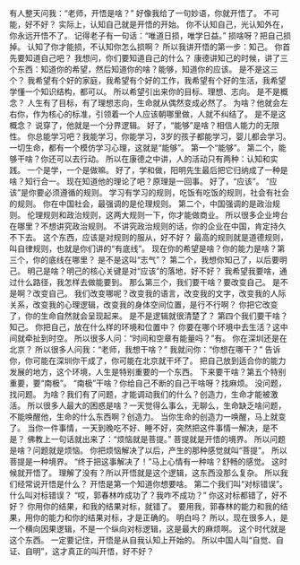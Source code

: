 有人整天问我：“老师，开悟是啥？”
好像我给了一句妙语，你就开悟了。
不可能，好不好？
实际上，认知自己就是开悟的开始。
你不认知自己，光认知外在，你永远开悟不了。
记得老子有一句话：“唯道日损，唯学日益。”
损啥呀？把自己损掉。
认知了你才能损，不认知你怎么损啊？
所以我讲开悟的第一步：知己。
你首先要知道自己吧？
我想问，你们要知道自己的什么？
康德讲知己的时候，讲了三个东西：知道你的希望，然后知道你的啥？能够，知道你的应该。
是不是这三个？
我希望有个好的家庭，我希望有个好的工作，我希望有个好的生活，我希望学懂一个知识结构，都可以。
所以希望引出来你的目标、理想、志向。
是不是概念？
人生有了目标，有了理想志向，生命就从偶然变成必然了。
为啥？他就会左右你，作为核心的标准，引领着一个人应该朝哪里做，人就不纠结了。
是不是这概念？
说穿了，他就是一个分界逻辑。
好了，“能够”是啥？相信人能力的无限性。
你总能学习吧？我能学习，你能学习，3岁的孩子都能学习，婴儿都会学习。
一切生命，都有一个模仿学习心理，这就是“能够”。
第一个“能够”。
第二个，能够干啥？你还可以去行动。
所以在康德之中讲，人的活动只有两种：认知和实践。
一个是学，一个是做嘛。
好了，学和做，阳明先生最后把它归纳成了一种是啥？知行合一。
现在知道他的理论了吧？原理是一回事。
好了，“应该”。
“应该”是你要必须遵循的规则。
学习有学习的规则，吃饭有吃饭的规则，社会有社会的规则。
你在中国社会，最强调的是伦理规则。
第二个，中国强调的是政治规则。
伦理规则和政治规则，这两大规则一下，你才能做商业。
所以很多企业垮台在哪里？不想讲究政治规则。
不讲究政治规则的话，你的企业在中国，肯定持久不下去。
这个东西，应该是对规则的服从，好不好？
最高的规则就是道德规则，叫自律规则，也就是你们讲的“有底线”。
现在你的希望是啥？你的能力是啥？第三个，你的底线在哪里？
是不是这叫“志气”？
第二个，我想你知己了，以后要明己。
明己是啥？明己的核心关键是对“应该”的落地，好不好？
我希望我要啥，通过什么路径，我怎样去做能要到。
那么第三个，我们要干啥？要改变自己。
是不是啊？改变自己。
我们改变哪呢？改变我的语言，改变我的文字，改变我的人际关系，改变我的心理逻辑，改变我的身体空间位置，是行不行啊？
你把它改变了，你的生命自然就会呈现起来。
是不是逻辑就很清楚了？
第四个我们要干啥？知己。
你把自己，放在什么样的环境和位置中？
你要在哪个环境中去生活？这中间就牵扯到时空。
所以很多人问：“时间和空章有能量吗？”有。
你在深圳还是在北京？
所以很多人问我：“老师，我想干啥？”
我就问你：“你想在哪干？”
告诉你，你可能在深圳你干成了，你可能在北京就干坏了。
把自己放到适合你的能力发展的地方，这个环境，人生是特别重要的一个东西。
下来要干啥？第五个特别重要，要“南极”。
“南极”干啥？你给自己不断的自己干啥呀？找麻烦。
没问题，找问题。
为啥？我们有了问题，才能调动我们的什么？创造力，生命才能被激活。
所以很多人最大的困惑是啥？一天觉得么事么，无聊么，生命缺乏啥问题，不能唤醒他，生命的什么东西啊？创造力。
当你生命的创造力一唤醒，马上就变了。
当你一件事情，一天到晚吃不好、睡不好，突然把这件事情一解决，是不是？
佛教上一句话就出来了：“烦恼就是菩提。”
菩提就是开悟的境界。
所以问题是啥？问题就是烦恼。
你把烦恼解决了以后，产生的那种感觉就叫“菩提”。
所以菩提是一种境界。
“终于把这事解决了！”马上心情有一种啥？舒畅的感觉。
这时候就开悟了。
理解了没有？所以开悟就是这个逻辑，这东西没那么复杂。
所以我们经常说开悟是什么？
开悟是第一个知道你想要啥。
第二个我们叫“对标错误”。
什么叫对标错误？
“哎，郭春林咋成功了？我咋不成功？”
你这对标都错了，好不好？
你用你的结果，和我的结果对标，就错了。
要用我，郭春林的能力和我的结果，用你的能力和你的结果对标，才是正确的。
明白吗？
所以，现在很多人，是一个横向因果逻辑，不是一个纵向对标逻辑，这是最大的麻烦啊。
这个时代就是这个东西。
一定要记住，开悟是从自我认知上开始的。
所以中国人叫“自觉、自证、自明”，这才真正的叫开悟，好不好？